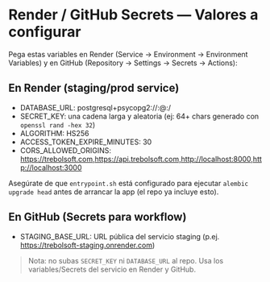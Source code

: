 # Render / GitHub Secrets — Valores a configurar

Pega estas variables en Render (Service -> Environment -> Environment Variables) y en GitHub (Repository -> Settings -> Secrets -> Actions):

## En Render (staging/prod service)
- DATABASE_URL: postgresql+psycopg2://<user>:<pass>@<host>:<port>/<db>
- SECRET_KEY: una cadena larga y aleatoria (ej: 64+ chars generado con `openssl rand -hex 32`)
- ALGORITHM: HS256
- ACCESS_TOKEN_EXPIRE_MINUTES: 30
- CORS_ALLOWED_ORIGINS: https://trebolsoft.com,https://api.trebolsoft.com,http://localhost:8000,http://localhost:3000

Asegúrate de que `entrypoint.sh` está configurado para ejecutar `alembic upgrade head` antes de arrancar la app (el repo ya incluye esto).

## En GitHub (Secrets para workflow)
- STAGING_BASE_URL: URL pública del servicio staging (p.ej. https://trebolsoft-staging.onrender.com)

> Nota: no subas `SECRET_KEY` ni `DATABASE_URL` al repo. Usa los variables/Secrets del servicio en Render y GitHub.
